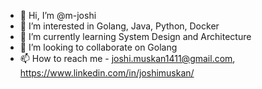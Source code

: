 - 👋 Hi, I’m @m-joshi
- 👀 I’m interested in Golang, Java, Python, Docker
- 🌱 I’m currently learning System Design and Architecture
- 💞️ I’m looking to collaborate on Golang
- 📫 How to reach me - joshi.muskan1411@gmail.com, https://www.linkedin.com/in/joshimuskan/

<!---
m-joshi/m-joshi is a ✨ special ✨ repository because its `README.md` (this file) appears on your GitHub profile.
You can click the Preview link to take a look at your changes.
--->
